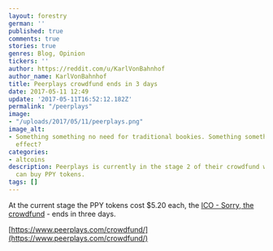 ```yaml
---
layout: forestry
german: ''
published: true
comments: true
stories: true
genres: Blog, Opinion
tickers: ''
author: https://reddit.com/u/KarlVonBahnhof
author_name: KarlVonBahnhof
title: Peerplays crowdfund ends in 3 days
date: 2017-05-11 12:49
update: '2017-05-11T16:52:12.182Z'
permalink: "/peerplays"
image:
- "/uploads/2017/05/11/peerplays.png"
image_alt:
- Something something no need for traditional bookies. Something something network
  effect?
categories:
- altcoins
description: Peerplays is currently in the stage 2 of their crowdfund where anyone
  can buy PPY tokens.
tags: []
---
```



At the current stage the PPY tokens cost $5.20 each, the [ICO - Sorry, the crowdfund](https://www.altcointrading.net/ico-regulations) - ends in three days.

[https://www.peerplays.com/crowdfund/](https://www.peerplays.com/crowdfund/)

